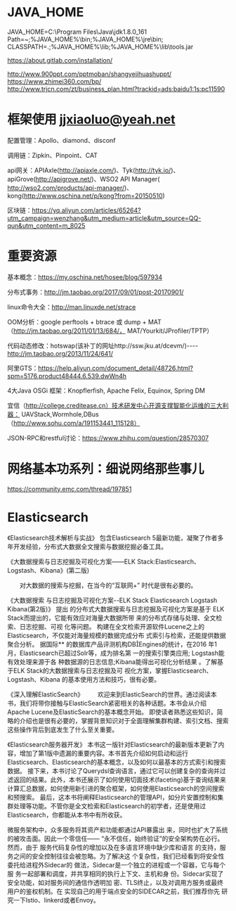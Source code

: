 # JAVA_HOME  
JAVA_HOME=C:\Program Files\Java\jdk1.8.0_161  
Path=~;%JAVA_HOME%\bin;%JAVA_HOME%\jre\bin;  
CLASSPATH=.;%JAVA_HOME%\lib;%JAVA_HOME%\lib\tools.jar

https://about.gitlab.com/installation/

http://www.900ppt.com/pptmoban/shangyejihuashuppt/
https://www.zhimei360.com/bp/
http://www.trjcn.com/zt/business_plan.html?trackid=ads:baidu1:1s:pc11590

# 框架使用  jjxiaoluo@yeah.net
配置管理：Apollo、diamond、disconf

调用链：Zipkin、Pinpoint、CAT

api网关：APIAxle(http://apiaxle.com/)、Tyk(http://tyk.io/)、apiGrove(http://apigrove.net/)、WSO2 API Manager( http://wso2.com/products/api-manager/)、kong(http://www.oschina.net/p/kong?from=20150510)

区块链：https://yq.aliyun.com/articles/65264?utm_campaign=wenzhang&utm_medium=article&utm_source=QQ-qun&utm_content=m_8025


# 重要资源

基本概念：https://my.oschina.net/hosee/blog/597934

分布式事务：http://jm.taobao.org/2017/09/01/post-20170901/

linux命令大全：http://man.linuxde.net/strace

OOM分析：google perftools + btrace 或 dump + MAT（http://jm.taobao.org/2011/01/13/684/， MAT/Yourkit/JProfiler/TPTP）

代码动态修改：hotswap(该补丁的网址http://ssw.jku.at/dcevm/)----http://jm.taobao.org/2013/11/24/641/

阿里GTS：https://help.aliyun.com/document_detail/48726.html?spm=5176.product48444.6.539.dwWn4h

4大Java OSGi 框架：Knopflerfish, Apache Felix, Equinox, Spring DM

宜信（http://college.creditease.cn）技术研发中心开源支撑智能化运维的三大利器：   UAVStack,Wormhole,DBus（http://www.sohu.com/a/191153441_115128）

JSON-RPC和restful讨论：https://www.zhihu.com/question/28570307


# 网络基本功系列：细说网络那些事儿
https://community.emc.com/thread/197851

# Elasticsearch
《Elasticsearch技术解析与实战》
	包含Elasticsearch 5最新功能，凝聚了作者多年开发经验，分布式大数据全文搜索与数据挖掘必备工具。


《大数据搜索与日志挖掘及可视化方案——ELK Stack:Elasticsearch、Logstash、Kibana》(第二版)

　　对大数据的搜索与挖掘，在当今的“互联网+” 时代是很有必要的。


《大数据搜索 与日志挖掘及可视化方案--ELK Stack Elasticsearch Logstash Kibana(第2版)》
	提出 的分布式大数据搜索与日志挖掘及可视化方案是基于 ELK Stack而提出的，它能有效应对海量大数据所带 来的分布式存储与处理、全文检索、日志挖掘、可视 化等问题。
	构建在全文检索开源软件Lucene之上的 Elasticsearch，不仅能对海量规模的数据完成分布 式索引与检索，还能提供数据聚合分析。
	据国际** 的数据库产品评测机构DBEngines的统计，在2016 年1月，Elasticsearch已超过Solr等，成为排名第 一的搜索引擎类应用;
	Logstash能有效处理来源于各 种数据源的日志信息;Kibana能得出可视化分析结果 。了解基于ELK Stack的大数据搜索与日志挖掘及可 视化方案，掌握Elasticsearch、Logstash、Kibana 的基本使用方法和技巧，很有必要。

《深入理解ElasticSearch》
　　欢迎来到ElasticSearch的世界。通过阅读本书，我们将带你接触与ElasticSearch紧密相关的各种话题。本书会从介绍Apache Lucene及ElasticSearch的基本概念开始。
	即使读者熟悉这些知识，简略的介绍也是很有必要的，掌握背景知识对于全面理解集群构建、索引文档、搜索这些操作背后到底发生了什么至关重要。


《Elasticsearch服务器开发》
	本书这一版针对Elasticsearch的最新版本更新了内容，增加了第1版中遗漏的重要内容。本书首先介绍如何启动和运行Elasticsearch、Elasticsearch的基本概念，以及如何以最基本的方式索引和搜索数据。
	接下来，本书讨论了Querydsl查询语言，通过它可以创建复杂的查询并过滤返回的结果。此外，本书还展示了如何使用切面技术(faceting)基于查询结果来计算汇总数据，如何使用新引进的聚合框架，如何使用Elasticsearch的空间搜索和预搜索。
	最后，这本书将阐释Elasticsearch的管理API，如分片安置控制和集群处理等功能。不管你是全文检索和Elasticsearch的初学者，还是使用过Elasticsearch，你都能从本书中有所收获。

微服务架构中，众多服务将其资产和功能都通过API暴露出
来，同时也扩大了系统的被攻击面。因此一个零信任——
“永不信任，始终验证”的安全架构势在必行。然而，由于
服务代码复杂性的增加以及在多语言环境中缺少库和语言
的支持，服务之间的安全控制往往会被忽略。为了解决这
个复杂性，我们已经看到将安全性委托给进程外Sidecar的
做法，Sidecar是一个独立的进程或一个容器，它与每个服
务一起部署和调度，并共享相同的执行上下文、主机和身
份。Sidecar实现了安全功能，如对服务间的通信作透明加
密、TLS终止，以及对调用方服务或最终用户的鉴权机制。在
实现自己的用于端点安全的SIDECAR之前，我们推荐你先
研究一下Istio、linkerd或者Envoy。
